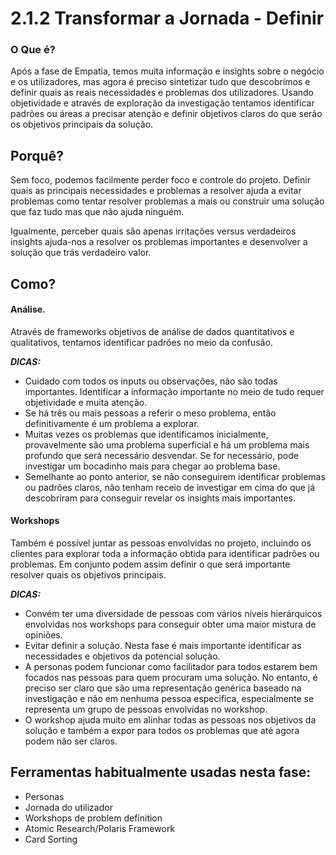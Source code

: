 # 2.1.2 Transformar a Jornada - Definir

### O Que é?
Após a fase  de Empatia, temos muita informação e insights sobre o negócio e os utilizadores, mas agora é preciso sintetizar tudo que descobrimos e definir quais as reais necessidades e problemas dos utilizadores. Usando objetividade e através de exploração da investigação tentamos identificar padrões ou áreas a precisar atenção e definir objetivos claros do que serão os objetivos principais da solução.

## Porquê?
Sem foco, podemos facilmente perder foco e controle do projeto. Definir quais as principais necessidades e problemas a resolver ajuda a evitar problemas como tentar resolver problemas a mais ou construir uma solução que faz tudo mas que não ajuda ninguém.

Igualmente, perceber quais são apenas irritações versus verdadeiros insights ajuda-nos a resolver os problemas importantes e desenvolver a solução que trás verdadeiro valor.

## Como?

#### Análise. 
Através de frameworks objetivos de análise de dados quantitativos e qualitativos, tentamos identificar padrões no meio da confusão.

***DICAS:***

* Cuidado com todos os inputs ou observações, não são todas importantes. Identificar a informação importante no meio de tudo requer objetividade e muita atenção.
* Se há três ou mais pessoas a referir o meso problema, então definitivamente é um problema a explorar.
* Muitas vezes os problemas que identificamos inicialmente, provavelmente são uma problema superficial e há um problema mais profundo que será necessário desvendar. Se for necessário, pode investigar um bocadinho mais para chegar ao problema base.
* Semelhante ao ponto anterior, se não conseguirem identificar problemas ou padrões claros, não tenham receio de investigar em cima do que já descobriram para conseguir revelar os insights mais importantes.


#### Workshops
Também é possível juntar as pessoas envolvidas no projeto, incluindo os clientes para explorar toda a informação obtida para identificar padrões ou problemas. Em conjunto podem assim definir o que será importante resolver quais os objetivos principais. 

***DICAS:***
* Convém ter uma diversidade de pessoas com vários níveis hierárquicos envolvidas nos workshops para conseguir obter uma maior mistura de opiniões.
* Evitar definir a solução. Nesta fase é mais importante identificar as necessidades e objetivos da potencial solução.
* A personas podem funcionar como facilitador para todos estarem bem focados nas pessoas para quem procuram uma solução. No entanto, é preciso ser claro que são uma representação genérica baseado na investigação e não em nenhuma pessoa especifica, especialmente se representa um grupo de pessoas envolvidas no workshop.
* O workshop ajuda muito em alinhar todas as pessoas nos objetivos da solução e também a expor para todos os problemas que até agora podem não ser claros. 


## Ferramentas habitualmente usadas nesta fase:
* 	Personas
* 	Jornada do utilizador
* 	Workshops de problem definition
* 	Atomic Research/Polaris Framework
* 	Card Sorting

